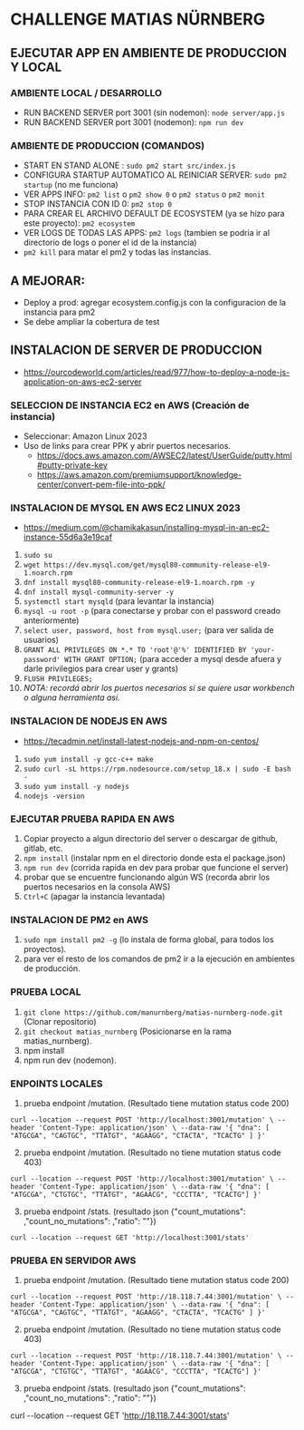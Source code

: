# CHALLENGE MATIAS NÜRNBERG 
## EJECUTAR APP EN AMBIENTE DE PRODUCCION Y LOCAL
### AMBIENTE LOCAL / DESARROLLO
- RUN BACKEND SERVER port 3001 (sin nodemon): `node server/app.js`
- RUN BACKEND SERVER port 3001 (nodemon): `npm run dev` 

### AMBIENTE DE PRODUCCION (COMANDOS)
- START EN STAND ALONE : `sudo pm2 start src/index.js`
- CONFIGURA STARTUP AUTOMATICO AL REINICIAR SERVER: `sudo pm2 startup` (no me funciona)
- VER APPS INFO: `pm2 list` o `pm2 show 0` o `pm2 status` o `pm2 monit` 
- STOP INSTANCIA CON ID 0: `pm2 stop 0`
- PARA CREAR EL ARCHIVO DEFAULT DE ECOSYSTEM (ya se hizo para este proyecto): `pm2 ecosystem`
- VER LOGS DE TODAS LAS APPS: `pm2 logs` (tambien se podria ir al directorio de logs o poner el id de la instancia)
- `pm2 kill` para matar el pm2 y todas las instancias.

## A MEJORAR: 
- Deploy a prod: agregar ecosystem.config.js con la configuracion de la instancia para pm2 
- Se debe ampliar la cobertura de test

## INSTALACION DE SERVER DE PRODUCCION
- https://ourcodeworld.com/articles/read/977/how-to-deploy-a-node-js-application-on-aws-ec2-server

### SELECCION DE INSTANCIA EC2 en AWS (Creación de instancia)
- Seleccionar: Amazon Linux 2023
- Uso de links para crear PPK y abrir puertos necesarios.
  - https://docs.aws.amazon.com/AWSEC2/latest/UserGuide/putty.html#putty-private-key
  - https://aws.amazon.com/premiumsupport/knowledge-center/convert-pem-file-into-ppk/

### INSTALACION DE MYSQL EN AWS EC2 LINUX 2023
- https://medium.com/@chamikakasun/installing-mysql-in-an-ec2-instance-55d6a3e19caf
1. `sudo su`
2. `wget https://dev.mysql.com/get/mysql80-community-release-el9-1.noarch.rpm`
3. `dnf install mysql80-community-release-el9-1.noarch.rpm -y`
4. `dnf install mysql-community-server -y`
4. `systemctl start mysqld` (para levantar la instancia)
5. `mysql -u root -p` (para conectarse y probar con el password creado anteriormente)
6. `select user, password, host from mysql.user;` (para ver salida de usuarios)
7. `GRANT ALL PRIVILEGES ON *.* TO 'root'@'%' IDENTIFIED BY 'your-password' WITH GRANT OPTION;` (para acceder a mysql desde afuera y darle privilegios para crear user y grants)
8. `FLUSH PRIVILEGES;`
9. _NOTA: recordá abrir los puertos necesarios si se quiere usar workbench o alguna herramienta asi._

### INSTALACION DE NODEJS EN AWS
- https://tecadmin.net/install-latest-nodejs-and-npm-on-centos/
1. `sudo yum install -y gcc-c++ make`
2. `sudo curl -sL https://rpm.nodesource.com/setup_18.x | sudo -E bash -`
3. `sudo yum install -y nodejs`
4. `nodejs -version`

### EJECUTAR PRUEBA RAPIDA EN AWS
1. Copiar proyecto a algun directorio del server o descargar de github, gitlab, etc.
2. `npm install` (instalar npm en el directorio donde esta el package.json)
3. `npm run dev` (corrida rapida en dev para probar que funcione el server)
4. probar que se encuentre funcionando algún WS (recorda abrir los puertos necesarios en la consola AWS)
5. `Ctrl+C` (apagar la instancia levantada)

### INSTALACION DE PM2 en AWS
1. `sudo npm install pm2 -g` (lo instala de forma global, para todos los proyectos).
2. para ver el resto de los comandos de pm2 ir a la ejecución en ambientes de producción.

### PRUEBA LOCAL
1. `git clone https://github.com/manurnberg/matias-nurnberg-node.git` (Clonar repositorio)
2. `git checkout matias_nurnberg` (Posicionarse en la rama matias_nurnberg).
3. npm install
4. npm run dev (nodemon).

### ENPOINTS LOCALES

1. prueba endpoint /mutation. (Resultado tiene mutation status code 200)

`curl --location --request POST 'http://localhost:3001/mutation' \
--header 'Content-Type: application/json' \
--data-raw '{
    "dna": [
        "ATGCGA",
        "CAGTGC",
        "TTATGT",
        "AGAAGG",
        "CTACTA",
        "TCACTG"
        ]
}'
`

2. prueba endpoint /mutation. (Resultado no tiene mutation status code 403)

`curl --location --request POST 'http://localhost:3001/mutation' \
--header 'Content-Type: application/json' \
--data-raw '{
    "dna": [
        "ATGCGA",
        "CTGTGC",
        "TTATGT",
        "AGAACG",
        "CCCTTA",
        "TCACTG"]
}'
`

3. prueba endpoint /stats. (resultado json {"count_mutations": ,"count_no_mutations": ,"ratio": ""})

`curl --location --request GET 'http://localhost:3001/stats'`

### PRUEBA EN SERVIDOR AWS

1. prueba endpoint /mutation. (Resultado tiene mutation status code 200)

`curl --location --request POST 'http://18.118.7.44:3001/mutation' \
--header 'Content-Type: application/json' \
--data-raw '{
    "dna": [
        "ATGCGA",
        "CAGTGC",
        "TTATGT",
        "AGAAGG",
        "CTACTA",
        "TCACTG"
        ]
}'
`

2. prueba endpoint /mutation. (Resultado no tiene mutation status code 403)

`curl --location --request POST 'http://18.118.7.44:3001/mutation' \
--header 'Content-Type: application/json' \
--data-raw '{
    "dna": [
        "ATGCGA",
        "CTGTGC",
        "TTATGT",
        "AGAACG",
        "CCCTTA",
        "TCACTG"]
}'`

3. prueba endpoint /stats. (resultado json {"count_mutations": ,"count_no_mutations": ,"ratio": ""})

curl --location --request GET 'http://18.118.7.44:3001/stats'

